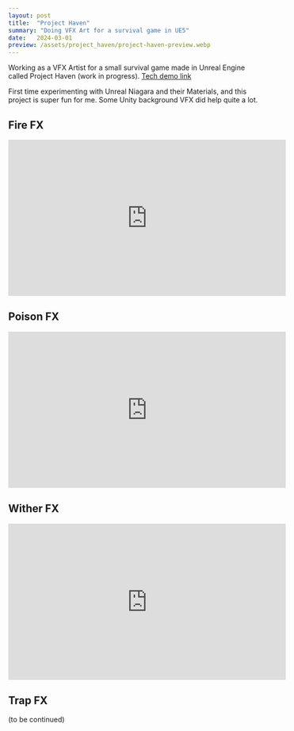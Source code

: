 ```yaml
---
layout: post
title:  "Project Haven"
summary: "Doing VFX Art for a survival game in UE5"
date:   2024-03-01
preview: /assets/project_haven/project-haven-preview.webp
---
```


Working as a VFX Artist for a small survival game made in Unreal Engine called Project Haven (work in progress).
[Tech demo link](https://project-haven.itch.io/project-haven-tech-demo)

First time experimenting with Unreal Niagara and their Materials, and this project is super fun for me. Some Unity background VFX did help quite a lot.

## Fire FX
<iframe width="560" height="315" src="https://www.youtube.com/embed/PgWMp67tfkg?si=5Yxo4XDA_RAiXrat" title="YouTube video player" frameborder="0" allow="accelerometer; autoplay; clipboard-write; encrypted-media; gyroscope; picture-in-picture; web-share" allowfullscreen></iframe>

## Poison FX
<iframe width="560" height="315" src="https://www.youtube.com/embed/0R6ocdLOvq0?si=n7vqEe9BwtEiNjzN" title="YouTube video player" frameborder="0" allow="accelerometer; autoplay; clipboard-write; encrypted-media; gyroscope; picture-in-picture; web-share" referrerpolicy="strict-origin-when-cross-origin" allowfullscreen></iframe>

## Wither FX
<iframe width="560" height="315" src="https://www.youtube.com/embed/r-MndGZqEW0?si=sYBxCOkCHHYOapdj" title="YouTube video player" frameborder="0" allow="accelerometer; autoplay; clipboard-write; encrypted-media; gyroscope; picture-in-picture; web-share" referrerpolicy="strict-origin-when-cross-origin" allowfullscreen></iframe>

## Trap FX
(to be continued)
